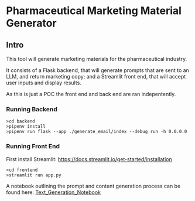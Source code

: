 # Pharmaceutical Marketing Material Generator

## Intro

This tool will generate marketing materials for the pharmaceutical industry.

It consists of a Flask backend, that will generate prompts that are sent to an LLM, and return marketing copy;
and a Streamlit front end, that will accept user inputs and display results.

As this is just a POC the front end and back end are ran indepentently.

### Running Backend

```
>cd backend
>pipenv install
>pipenv run flask --app ./generate_email/index --debug run -h 0.0.0.0
```

### Running Front End

First install Streamlit: https://docs.streamlit.io/get-started/installation

```
>cd frontend
>streamlit run app.py
```

A notebook outlining the prompt and content generation process can be found here:
[Text_Generation_Notebook](https://github.com/quaneh/pharma-marketing-generator/tree/main/notebooks/TextGeneration.ipynb)